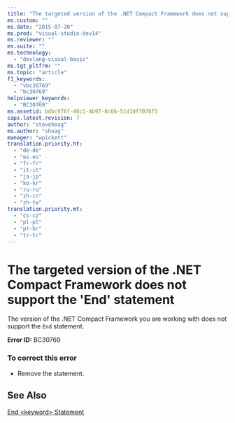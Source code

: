 ```yaml
---
title: "The targeted version of the .NET Compact Framework does not support the &#39;End&#39; statement | Microsoft Docs"
ms.custom: ""
ms.date: "2015-07-20"
ms.prod: "visual-studio-dev14"
ms.reviewer: ""
ms.suite: ""
ms.technology: 
  - "devlang-visual-basic"
ms.tgt_pltfrm: ""
ms.topic: "article"
f1_keywords: 
  - "vbc30769"
  - "bc30769"
helpviewer_keywords: 
  - "BC30769"
ms.assetid: bdbc976f-48c1-4b97-8c66-51d10f7078f5
caps.latest.revision: 7
author: "stevehoag"
ms.author: "shoag"
manager: "wpickett"
translation.priority.ht: 
  - "de-de"
  - "es-es"
  - "fr-fr"
  - "it-it"
  - "ja-jp"
  - "ko-kr"
  - "ru-ru"
  - "zh-cn"
  - "zh-tw"
translation.priority.mt: 
  - "cs-cz"
  - "pl-pl"
  - "pt-br"
  - "tr-tr"
---
```

# The targeted version of the .NET Compact Framework does not support the &#39;End&#39; statement
The version of the .NET Compact Framework you are working with does not support the `End` statement.  
  
 **Error ID:** BC30769  
  
### To correct this error  
  
-   Remove the statement.  
  
## See Also  
 [End \<keyword> Statement](../Topic/End%20%3Ckeyword%3E%20Statement%20\(Visual%20Basic\).md)